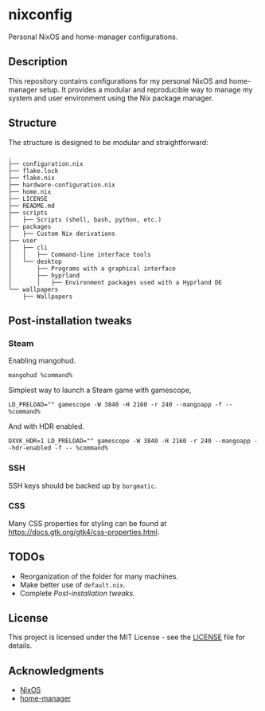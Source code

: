 
# nixconfig

Personal NixOS and home-manager configurations.

## Description

This repository contains configurations for my personal NixOS and home-manager setup.
It provides a modular and reproducible way to manage my system and user environment using the Nix package manager.

## Structure

The structure is designed to be modular and straightforward:

```
.
├── configuration.nix
├── flake.lock
├── flake.nix
├── hardware-configuration.nix
├── home.nix
├── LICENSE
├── README.md
├── scripts
│   ├── Scripts (shell, bash, python, etc.)
├── packages
│   ├── Custom Nix derivations
├── user
│   ├── cli
│   │   ├── Command-line interface tools
│   └── desktop
│       ├── Programs with a graphical interface
│       ├── hyprland
│       │   ├── Environment packages used with a Hyprland DE
└── wallpapers
    ├── Wallpapers
```

## Post-installation tweaks

### Steam

Enabling mangohud.

```shell
mangohud %command%
```

Simplest way to launch a Steam game with gamescope,

```shell
LD_PRELOAD="" gamescope -W 3840 -H 2160 -r 240 --mangoapp -f -- %command%
```

And with HDR enabled.

```shell
DXVK_HDR=1 LD_PRELOAD="" gamescope -W 3840 -H 2160 -r 240 --mangoapp --hdr-enabled -f -- %command%
```

### SSH

SSH keys should be backed up by `borgmatic`.

### CSS

Many CSS properties for styling can be found at https://docs.gtk.org/gtk4/css-properties.html.

## TODOs

- Reorganization of the folder for many machines.
- Make better use of `default.nix`.
- Complete *Post-installation tweaks*.

## License

This project is licensed under the MIT License - see the [LICENSE](LICENSE) file for details.

## Acknowledgments

- [NixOS](https://nixos.org/)
- [home-manager](https://github.com/nix-community/home-manager)